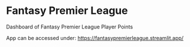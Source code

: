 # Fantasy Premier League

Dashboard of Fantasy Premier League Player Points

App can be accessed under: https://fantasypremierleague.streamlit.app/
